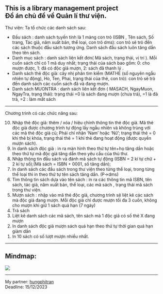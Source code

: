 <br> This is a library management project
<br> Đồ án chủ đề về Quản lí thư viện.
----------------------------------------------------------------------------------------------------------------------------------------------------------------------------------------------------------
Thư viện: Ta tổ chức các danh sách sau: 
- Đầu sách : danh sách tuyến tính là 1 mảng con trỏ (ISBN , Tên sách, Số trang, Tác giả, năm xuất bản, thể loại, con trỏ dms): con trỏ sẽ trỏ đến các sách thuộc đầu sách tương ứng. Danh sách đầu sách luôn tăng dần theo tên sách.
- Danh mục sách : danh sách liên kết đơn( Mã sách,  trạng thái, vị trí   ). Mỗi cuốn sách chỉ có 1 mã duy nhất; trạng thái của sách bao gồm: 0: cho mượn được, 1: đã có độc giả mượn, 2: sách đã thanh lý . 
- Danh sách thẻ độc giả: cây nhị phân tìm kiếm (MATHE (số nguyên ngẫu nhiên tự động), Ho, Ten,  Phai, trạng thái của thẻ, con trỏ): con trỏ sẽ trỏ đến danh sách các cuốn sách đã và đang mượn.
- Danh sách MUONTRA : danh sách liên kết đơn ( MASACH,  NgayMuon, NgayTra, trạng thái): trạng thái =0 là sách đang mượn (chưa trả), =1 là đã trả, =2 : làm mất sách 
<hr  width="100%" align="center" />
Chương trình có các chức năng sau: 
<ol reversed>
  <li> Nhập thẻ độc giả: thêm / xóa / hiệu chỉnh thông tin thẻ độc giả. Mã thẻ độc giả được chương trình tự động lấy ngẫu nhiên và không trùng với các mã thẻ độc giả cũ; Phái chỉ nhận ‘Nam’ hoặc ‘Nữ’; trạng thái thẻ = 0 khi thẻ bị khóa, trạng thái thẻ = 1 khi thẻ  đang hoạt động (được quyền mượn sách). </li> 
  <li>  In danh sách độc giả : in ra màn hình theo thứ tự tên+họ tăng dần hoặc theo thứ tự mã độc giả tăng dần theo yêu cầu của thủ thư.</li>
  <li>  Nhập thông tin đầu sách và đánh mã sách tự động (ISBN = 2 kí tự chữ + 2 kí tự số);(Mã sách = ISBN + 0001, số tăng dần);</li>
  <li>  In danh sách các đầu sách trong thư viện theo từng thể loại, trong từng thể loại thì in theo thứ tự tên sách tăng dần. (P->dms)</li>
  <li>  Tìm thông tin sách dựa vào tên sách : in ra các thông tin mã ISBN, tên sách, tác giả, năm xuất bản, thể loại, các mã sách , trạng thái mã sách trong thư viện.</li>
  <li>  Mượn sách : nhập vào mã thẻ độc giả, chương trình sẽ liệt kê các sách mà độc giả đang mượn. Mỗi độc giả chỉ được mượn tối đa 3 cuốn, không cho mượn khi giữ 1 sách quá hạn (7 ngày)</li>
  <li>  Trả sách </li>
  <li>  Liệt kê danh sách các mã sách, tên sách mà 1 độc giả có số thẻ X đang mượn</li>
  <li>  In danh sách độc giả mượn sách quá hạn theo thứ tự thời gian quá hạn giảm dần</li>
  <li>  In 10 sách có số lượt mượn nhiều nhất.</li>
</ol>
<hr  width="100%" align="center" />
<h2>Mindmap: </h2>
<img src="Lib.jpg" />
<hr  width="100%" align="center" />
My partner: <a href="https://github.com/hungphitran">hungphitran</a>
<br> Deadline: 15/12/2023 </br>

